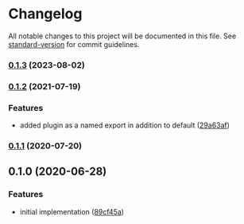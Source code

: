 # Changelog

All notable changes to this project will be documented in this file. See [standard-version](https://github.com/conventional-changelog/standard-version) for commit guidelines.

### [0.1.3](https://github.com/toolbuilder/rollup-plugin-commands/compare/v0.1.2...v0.1.3) (2023-08-02)

### [0.1.2](https://github.com/toolbuilder/rollup-plugin-commands/compare/v0.1.1...v0.1.2) (2021-07-19)


### Features

* added plugin as a named export in addition to default ([29a63af](https://github.com/toolbuilder/rollup-plugin-commands/commit/29a63af56105f188fa4dfd29b4a8f79c332e1730))

### [0.1.1](https://github.com/toolbuilder/rollup-plugin-commands/compare/v0.1.0...v0.1.1) (2020-07-20)

## 0.1.0 (2020-06-28)


### Features

* initial implementation ([89cf45a](https://github.com/toolbuilder/rollup-plugin-commands/commit/89cf45ae6efb4aa4f0d8b6f19432dc91b0cb9f4c))
